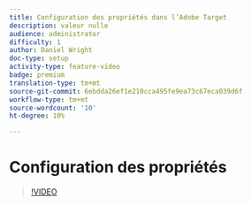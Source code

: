 ```yaml
---
title: Configuration des propriétés dans l’Adobe Target
description: valeur nulle
audience: administrator
difficulty: 1
author: Daniel Wright
doc-type: setup
activity-type: feature-video
badge: premium
translation-type: tm+mt
source-git-commit: 6ebdda26ef1e210cca495fe9ea73c67eca039d6f
workflow-type: tm+mt
source-wordcount: '10'
ht-degree: 10%

---
```



# Configuration des propriétés

>[!VIDEO](https://video.tv.adobe.com/v/18990/?quality=12)